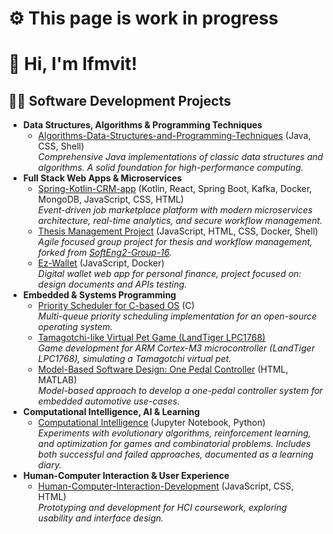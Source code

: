 <h1>⚙️ This page is work in progress </h1>
<h1>👋 Hi, I'm lfmvit!</h1>

<h2>👨‍💻 Software Development Projects</h2>

<ul>
  <li>
  <b>Data Structures, Algorithms & Programming Techniques</b><br>
  <ul>
    <li>
      <a href="https://github.com/lfmvit/Algorithms-Data-Structures-and-Programming-Techniques">Algorithms-Data-Structures-and-Programming-Techniques</a> (Java, CSS, Shell) <br>
      <i>Comprehensive Java implementations of classic data structures and algorithms. A solid foundation for high-performance computing.</i>
      </li>
</li>
  </ul>
    <li>
    <b>Full Stack Web Apps & Microservices</b>
    <ul>
      <li>
        <a href="https://github.com/lfmvit/spring-kotlin-CRM-app">Spring-Kotlin-CRM-app</a> (Kotlin, React, Spring Boot, Kafka, Docker, MongoDB, JavaScript, CSS, HTML)<br>
        <i>Event-driven job marketplace platform with modern microservices architecture, real-time analytics, and secure workflow management.</i>
      </li>
      <li>
        <a href="https://github.com/lfmvit/thesis-management-project">Thesis Management Project</a> (JavaScript, HTML, CSS, Docker, Shell)<br>
        <i>Agile focused group project for thesis and workflow management, forked from <a href="https://github.com/SoftEng2-Group-16/thesis-management-project">SoftEng2-Group-16</a>.</i>
      </li>
      <li>
        <a href="https://github.com/lfmvit/ez-wallet">Ez-Wallet</a> (JavaScript, Docker)<br>
        <i>Digital wallet web app for personal finance, project focused on: design documents and APIs testing.</i>
      </li>
      </li>
    </ul>
  </li>
  <li>
    <b>Embedded & Systems Programming</b>
    <ul>
      <li>
        <a href="https://github.com/lfmvit/priority-scheduler-for-c-based-os">Priority Scheduler for C-based OS</a> (C)<br>
        <i>Multi-queue priority scheduling implementation for an open-source operating system.</i>
      </li>
      <li>
        <a href="https://github.com/lfmvit/Tamagotchi-like-Virtual-Pet-Game-LandTiger-LPC1768">Tamagotchi-like Virtual Pet Game (LandTiger LPC1768)</a> <br>
        <i>Game development for ARM Cortex-M3 microcontroller (LandTiger LPC1768), simulating a Tamagotchi virtual pet.</i>
      </li>
      <li>
        <a href="https://github.com/lfmvit/Model-Based-Software-Design---One-Pedal-Controller">Model-Based Software Design: One Pedal Controller</a> (HTML, MATLAB)<br>
        <i>Model-based approach to develop a one-pedal controller system for embedded automotive use-cases.</i>
      </li>
    </ul>
  </li>
  <li>
    <b>Computational Intelligence, AI & Learning</b>
    <ul>
      <li>
        <a href="https://github.com/lfmvit/computational-intelligence">Computational Intelligence</a> (Jupyter Notebook, Python)<br>
        <i>Experiments with evolutionary algorithms, reinforcement learning, and optimization for games and combinatorial problems. Includes both successful and failed approaches, documented as a learning diary.</i>
      </li>
    </ul>
  </li>
  <li>
    <b>Human-Computer Interaction & User Experience</b>
    <ul>
      <li>
        <a href="https://github.com/lfmvit/Human-Computer-Interaction-Development">Human-Computer-Interaction-Development</a> (JavaScript, CSS, HTML)<br>
        <i>Prototyping and development for HCI coursework, exploring usability and interface design.</i>
      </li>
    </ul>
  </li>
</ul>
